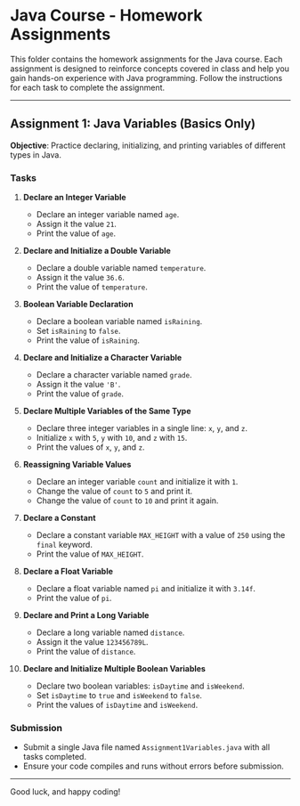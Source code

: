 # Java Course - Homework Assignments

This folder contains the homework assignments for the Java course. Each assignment is designed to reinforce concepts covered in class and help you gain hands-on experience with Java programming. Follow the instructions for each task to complete the assignment.

---

## Assignment 1: Java Variables (Basics Only)

**Objective**: Practice declaring, initializing, and printing variables of different types in Java.

### Tasks

1. **Declare an Integer Variable**  
   - Declare an integer variable named `age`.
   - Assign it the value `21`.
   - Print the value of `age`.

2. **Declare and Initialize a Double Variable**  
   - Declare a double variable named `temperature`.
   - Assign it the value `36.6`.
   - Print the value of `temperature`.

3. **Boolean Variable Declaration**  
   - Declare a boolean variable named `isRaining`.
   - Set `isRaining` to `false`.
   - Print the value of `isRaining`.

4. **Declare and Initialize a Character Variable**  
   - Declare a character variable named `grade`.
   - Assign it the value `'B'`.
   - Print the value of `grade`.

5. **Declare Multiple Variables of the Same Type**  
   - Declare three integer variables in a single line: `x`, `y`, and `z`.
   - Initialize `x` with `5`, `y` with `10`, and `z` with `15`.
   - Print the values of `x`, `y`, and `z`.

6. **Reassigning Variable Values**  
   - Declare an integer variable `count` and initialize it with `1`.
   - Change the value of `count` to `5` and print it.
   - Change the value of `count` to `10` and print it again.

7. **Declare a Constant**  
   - Declare a constant variable `MAX_HEIGHT` with a value of `250` using the `final` keyword.
   - Print the value of `MAX_HEIGHT`.

8. **Declare a Float Variable**  
   - Declare a float variable named `pi` and initialize it with `3.14f`.
   - Print the value of `pi`.

9. **Declare and Print a Long Variable**  
   - Declare a long variable named `distance`.
   - Assign it the value `123456789L`.
   - Print the value of `distance`.

10. **Declare and Initialize Multiple Boolean Variables**  
    - Declare two boolean variables: `isDaytime` and `isWeekend`.
    - Set `isDaytime` to `true` and `isWeekend` to `false`.
    - Print the values of `isDaytime` and `isWeekend`.

### Submission

- Submit a single Java file named `Assignment1Variables.java` with all tasks completed.
- Ensure your code compiles and runs without errors before submission.

---

Good luck, and happy coding!
